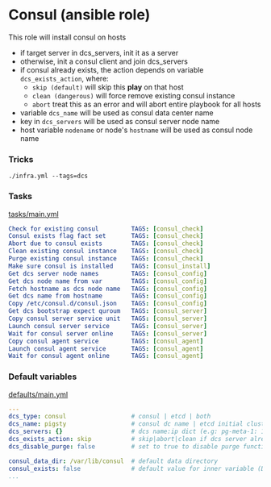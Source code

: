 # Consul (ansible role)

This role will install consul on hosts

* if target server in dcs_servers, init it as a server
* otherwise, init a consul client and join dcs_servers
* if consul already exists, the action depends on variable `dcs_exists_action`, where:
    * `skip (default)` will skip this **play** on that host
    * `clean (dangerous)` will force remove existing consul instance
    * `abort` treat this as an error and will abort entire playbook for all hosts  
* variable `dcs_name` will be used as consul data center name
* key in `dcs_servers` will be used as consul server node name
* host variable `nodename` or node's `hostname` will be used as consul node name

### Tricks

```
./infra.yml --tags=dcs

```



### Tasks

[tasks/main.yml](tasks/main.yml)

```yaml
Check for existing consul		  TAGS: [consul_check]
Consul exists flag fact set		  TAGS: [consul_check]
Abort due to consul exists		  TAGS: [consul_check]
Clean existing consul instance	  TAGS: [consul_check]
Purge existing consul instance	  TAGS: [consul_check]
Make sure consul is installed	  TAGS: [consul_install]
Get dcs server node names		  TAGS: [consul_config]
Get dcs node name from var		  TAGS: [consul_config]
Fetch hostname as dcs node name	  TAGS: [consul_config]
Get dcs name from hostname		  TAGS: [consul_config]
Copy /etc/consul.d/consul.json	  TAGS: [consul_config]
Get dcs bootstrap expect quroum	  TAGS: [consul_server]
Copy consul server service unit	  TAGS: [consul_server]
Launch consul server service	  TAGS: [consul_server]
Wait for consul server online	  TAGS: [consul_server]
Copy consul agent service		  TAGS: [consul_agent]
Launch consul agent service		  TAGS: [consul_agent]
Wait for consul agent online	  TAGS: [consul_agent]
```

### Default variables

[defaults/main.yml](defaults/main.yml)

```yaml
---
dcs_type: consul                  # consul | etcd | both
dcs_name: pigsty                  # consul dc name | etcd initial cluster token
dcs_servers: {}                   # dcs name:ip dict (e.g: pg-meta-1: 10.10.10.10)
dcs_exists_action: skip           # skip|abort|clean if dcs server already exists
dcs_disable_purge: false          # set to true to disable purge functionality for good (force dcs_exists_action = abort)

consul_data_dir: /var/lib/consul  # default data directory
consul_exists: false              # default value for inner variable (DO NOT CHANGE!)
...
```